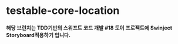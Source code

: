 testable-core-location
======================

#### 해당 브런치는 TDD기반의 스위프트 코드 개발 \#18 토이 프로젝트에 Swinject Storyboard적용하기 입니다.
